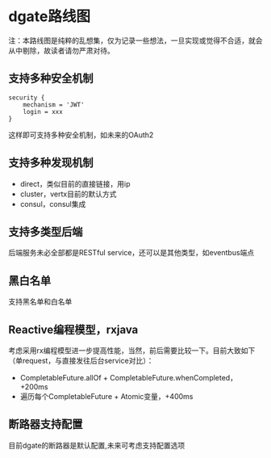 # dgate路线图

注：本路线图是纯粹的乱想集，仅为记录一些想法，一旦实现或觉得不合适，就会从中剔除，故读者请勿严肃对待。

## 支持多种安全机制

~~~
security {
    mechanism = 'JWT'
    login = xxx
}
~~~

这样即可支持多种安全机制，如未来的OAuth2

## 支持多种发现机制

- direct，类似目前的直接链接，用ip
- cluster，vertx目前的默认方式
- consul，consul集成

## 支持多类型后端

后端服务未必全部都是RESTful service，还可以是其他类型，如eventbus端点

## 黑白名单

支持黑名单和白名单

## Reactive编程模型，rxjava

考虑采用rx编程模型进一步提高性能，当然，前后需要比较一下。目前大致如下（单request，与直接发往后台service对比）：
- CompletableFuture.allOf + CompletableFuture.whenCompleted，+200ms
- 遍历每个CompletableFuture + Atomic变量，+400ms

## 断路器支持配置

目前dgate的断路器是默认配置,未来可考虑支持配置选项
